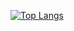 [![Top Langs](https://github-readme-stats.vercel.app/api/top-langs/?username=CynthiaND&layout=compact&theme=tokyonight)](https://github.com/anuraghazra/github-readme-stats)
